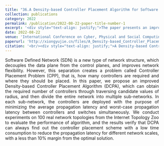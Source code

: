 ```yaml
---
title: "36.A Density-based Controller Placement Algorithm for Software Defined Networks"
collection: publications
category: 2022
permalink: /publication/2022-08-22-paper-title-number-1
excerpt: '<div style="text-align: justify;">The paper presents an improved DCPA for CPP. It calculates controller numbers, uses multiple indicators and K - means, and experiments show it gets low - cost solutions close to the optimal.</div>'
date: 2022-08-22
venue: 'International Conference on Cyber, Physical and Social Computing'
paperurl: 'http://xiongyujie.cn/files/A_Density-based_Controller_Placement_Algorithm.pdf'
citation: '<br/><div style="text-align: justify;">A Density-based Controller Placement Algorithm for Software Defined Networks, J. Chen, Y.-J. Xiong* and D. He, in Proceedings of the International Conference on Cyber, Physical and Social Computing, (2022) pp. 287-291</div>'
---
```


<div style="text-align: justify;">Software Defined Network (SDN) is a new type of network structure, which decouples the data plane from the control planes, and improves network flexibility. However, this separation creates a problem called Controller Placement Problem (CPP), that is, how many controllers are required and where they should be placed. In this paper, we propose an improved Density-based Controller Placement Algorithm (DCPA), which can obtain the required number of controllers through traversing candidate values of radius, and then divide the entire network into multiple sub-networks. In each sub-network, the controllers are deployed with the purpose of minimizing the average propagation latency and worst-case propagation latency between controllers and switches simultaneously. We conduct experiments on 100 real network topologies from the Internet Topology Zoo to evaluate the performance of algorithm, and the results verify that DCPA can always find out the controller placement scheme with a low time consumption to reduce the propagation latency for different network scales, with a less than 10% margin from the optimal solution.</div>

<br/>
